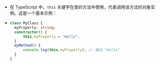 - 在 TypeScript 中，`this` 关键字在类的方法中使用，代表调用该方法的对象实例。这是一个基本示例：
- ```typescript
  class MyClass {
    myProperty: string;
    constructor() {
        this.myProperty = "Hello";
    }
    myMethod() {
        console.log(this.myProperty); // 输出 "Hello"
    }
  }
  ```